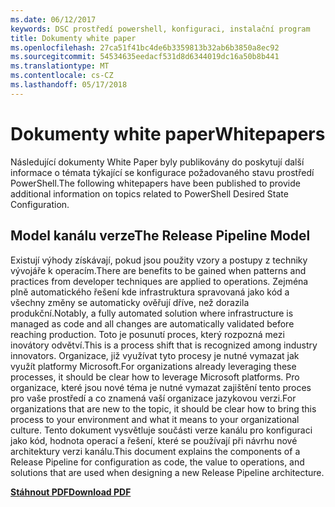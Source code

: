 ```yaml
---
ms.date: 06/12/2017
keywords: DSC prostředí powershell, konfiguraci, instalační program
title: Dokumenty white paper
ms.openlocfilehash: 27ca51f41bc4de6b3359813b32ab6b3850a8ec92
ms.sourcegitcommit: 54534635eedacf531d8d6344019dc16a50b8b441
ms.translationtype: MT
ms.contentlocale: cs-CZ
ms.lasthandoff: 05/17/2018
---
```

# <a name="whitepapers"></a><span data-ttu-id="c9299-103">Dokumenty white paper</span><span class="sxs-lookup"><span data-stu-id="c9299-103">Whitepapers</span></span>

<span data-ttu-id="c9299-104">Následující dokumenty White Paper byly publikovány do poskytují další informace o témata týkající se konfigurace požadovaného stavu prostředí PowerShell.</span><span class="sxs-lookup"><span data-stu-id="c9299-104">The following whitepapers have been published to provide additional information on topics related to PowerShell Desired State Configuration.</span></span>

## <a name="the-release-pipeline-model"></a><span data-ttu-id="c9299-105">Model kanálu verze</span><span class="sxs-lookup"><span data-stu-id="c9299-105">The Release Pipeline Model</span></span>
<span data-ttu-id="c9299-106">Existují výhody získávají, pokud jsou použity vzory a postupy z techniky vývojáře k operacím.</span><span class="sxs-lookup"><span data-stu-id="c9299-106">There are benefits to be gained when patterns and practices from developer techniques are applied to operations.</span></span> <span data-ttu-id="c9299-107">Zejména plně automatického řešení kde infrastruktura spravovaná jako kód a všechny změny se automaticky ověřují dříve, než dorazila produkční.</span><span class="sxs-lookup"><span data-stu-id="c9299-107">Notably, a fully automated solution where infrastructure is managed as code and all changes are automatically validated before reaching production.</span></span> <span data-ttu-id="c9299-108">Toto je posunutí proces, který rozpozná mezi inovátory odvětví.</span><span class="sxs-lookup"><span data-stu-id="c9299-108">This is a process shift that is recognized among industry innovators.</span></span> <span data-ttu-id="c9299-109">Organizace, již využívat tyto procesy je nutné vymazat jak využít platformy Microsoft.</span><span class="sxs-lookup"><span data-stu-id="c9299-109">For organizations already leveraging these processes, it should be clear how to leverage Microsoft platforms.</span></span> <span data-ttu-id="c9299-110">Pro organizace, které jsou nové téma je nutné vymazat zajištění tento proces pro vaše prostředí a co znamená vaší organizace jazykovou verzi.</span><span class="sxs-lookup"><span data-stu-id="c9299-110">For organizations that are new to the topic, it should be clear how to bring this process to your environment and what it means to your organizational culture.</span></span> <span data-ttu-id="c9299-111">Tento dokument vysvětluje součásti verze kanálu pro konfiguraci jako kód, hodnota operací a řešení, které se používají při návrhu nové architektury verzi kanálu.</span><span class="sxs-lookup"><span data-stu-id="c9299-111">This document explains the components of a Release Pipeline for configuration as code, the value to operations, and solutions that are used when designing a new Release Pipeline architecture.</span></span>

<span data-ttu-id="c9299-112">**[Stáhnout PDF](http://aka.ms/thereleasepipelinemodelpdf)**</span><span class="sxs-lookup"><span data-stu-id="c9299-112">**[Download PDF](http://aka.ms/thereleasepipelinemodelpdf)**</span></span>